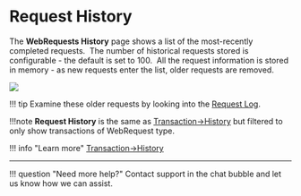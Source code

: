 # Request History

The **WebRequests History** page shows a list of the most-recently completed requests.  The number of historical requests stored is configurable - the default is set to 100.  All the request information is stored in memory - as new requests enter the list, older requests are removed.

![](/frdocs/attachments/245549634/245549738.png)

!!! tip
    Examine these older requests by looking into the [Request Log](../Logs/Files/Request-Log.md).

!!!note
    **Request History** is the same as [Transaction->History](../Transactions/History.md) but filtered to only show transactions of WebRequest type.

!!! info "Learn more"
    [Transaction->History](../Transactions/History.md)

___

!!! question "Need more help?"
    Contact support in the chat bubble and let us know how we can assist.
